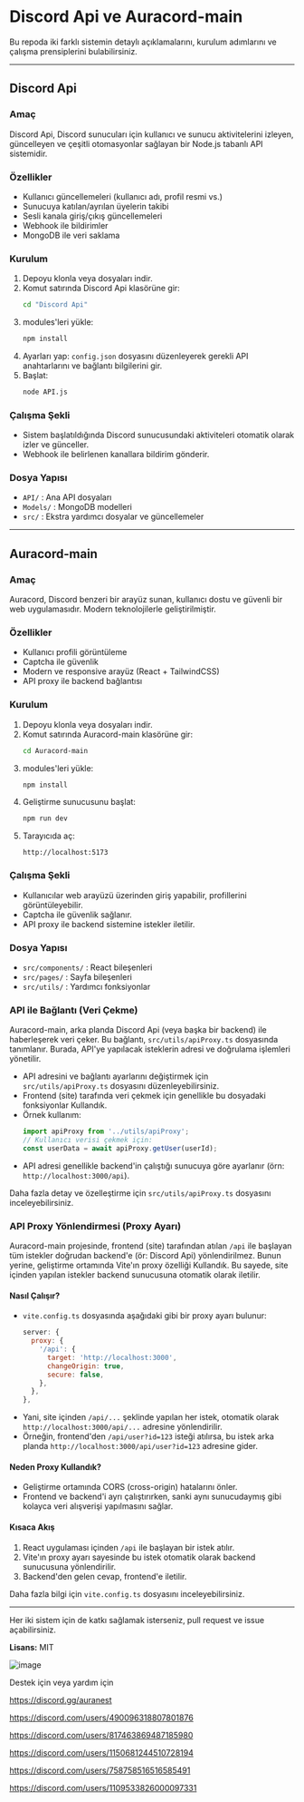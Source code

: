 # Discord Api ve Auracord-main

Bu repoda iki farklı sistemin detaylı açıklamalarını, kurulum adımlarını ve çalışma prensiplerini bulabilirsiniz.

---

## Discord Api

### Amaç
Discord Api, Discord sunucuları için kullanıcı ve sunucu aktivitelerini izleyen, güncelleyen ve çeşitli otomasyonlar sağlayan bir Node.js tabanlı API sistemidir.

### Özellikler
- Kullanıcı güncellemeleri (kullanıcı adı, profil resmi vs.)
- Sunucuya katılan/ayrılan üyelerin takibi
- Sesli kanala giriş/çıkış güncellemeleri
- Webhook ile bildirimler
- MongoDB ile veri saklama

### Kurulum
1. Depoyu klonla veya dosyaları indir.
2. Komut satırında Discord Api klasörüne gir:
   ```sh
   cd "Discord Api"
   ```
3. modules'leri  yükle:
   ```sh
   npm install
   ```
4. Ayarları yap:
   `config.json` dosyasını düzenleyerek gerekli API anahtarlarını ve bağlantı bilgilerini gir.
5. Başlat:
   ```sh
   node API.js
   ```

### Çalışma Şekli
- Sistem başlatıldığında Discord sunucusundaki aktiviteleri otomatik olarak izler ve günceller.
- Webhook ile belirlenen kanallara bildirim gönderir.

### Dosya Yapısı
- `API/` : Ana API dosyaları
- `Models/` : MongoDB modelleri
- `src/` : Ekstra yardımcı dosyalar ve güncellemeler

---

## Auracord-main

### Amaç
Auracord, Discord benzeri bir arayüz sunan, kullanıcı dostu ve güvenli bir web uygulamasıdır. Modern teknolojilerle geliştirilmiştir.

### Özellikler
- Kullanıcı profili görüntüleme
- Captcha ile güvenlik
- Modern ve responsive arayüz (React + TailwindCSS)
- API proxy ile backend bağlantısı

### Kurulum
1. Depoyu klonla veya dosyaları indir.
2. Komut satırında Auracord-main klasörüne gir:
   ```sh
   cd Auracord-main
   ```
3. modules'leri  yükle:
   ```sh
   npm install
   ```
4. Geliştirme sunucusunu başlat:
   ```sh
   npm run dev
   ```
5. Tarayıcıda aç:
   ```
   http://localhost:5173
   ```

### Çalışma Şekli
- Kullanıcılar web arayüzü üzerinden giriş yapabilir, profillerini görüntüleyebilir.
- Captcha ile güvenlik sağlanır.
- API proxy ile backend sistemine istekler iletilir.

### Dosya Yapısı
- `src/components/` : React bileşenleri
- `src/pages/` : Sayfa bileşenleri
- `src/utils/` : Yardımcı fonksiyonlar

### API ile Bağlantı (Veri Çekme)
Auracord-main, arka planda Discord Api (veya başka bir backend) ile haberleşerek veri çeker. Bu bağlantı, `src/utils/apiProxy.ts` dosyasında tanımlanır. Burada, API'ye yapılacak isteklerin adresi ve doğrulama işlemleri yönetilir.

- API adresini ve bağlantı ayarlarını değiştirmek için `src/utils/apiProxy.ts` dosyasını düzenleyebilirsiniz.
- Frontend (site) tarafında veri çekmek için genellikle bu dosyadaki fonksiyonlar Kullandık.
- Örnek kullanım:
  ```ts
  import apiProxy from '../utils/apiProxy';
  // Kullanıcı verisi çekmek için:
  const userData = await apiProxy.getUser(userId);
  ```
- API adresi genellikle backend'in çalıştığı sunucuya göre ayarlanır (örn: `http://localhost:3000/api`).

Daha fazla detay ve özelleştirme için `src/utils/apiProxy.ts` dosyasını inceleyebilirsiniz.

### API Proxy Yönlendirmesi (Proxy Ayarı)

Auracord-main projesinde, frontend (site) tarafından atılan `/api` ile başlayan tüm istekler doğrudan backend'e (ör: Discord Api) yönlendirilmez. Bunun yerine, geliştirme ortamında Vite'ın proxy özelliği Kullandık. Bu sayede, site içinden yapılan istekler backend sunucusuna otomatik olarak iletilir.

#### Nasıl Çalışır?
- `vite.config.ts` dosyasında aşağıdaki gibi bir proxy ayarı bulunur:
  ```js
  server: {
    proxy: {
      '/api': {
        target: 'http://localhost:3000',
        changeOrigin: true,
        secure: false,
      },
    },
  },
  ```
- Yani, site içinden `/api/...` şeklinde yapılan her istek, otomatik olarak `http://localhost:3000/api/...` adresine yönlendirilir.
- Örneğin, frontend'den `/api/user?id=123` isteği atılırsa, bu istek arka planda `http://localhost:3000/api/user?id=123` adresine gider.

#### Neden Proxy Kullandık?
- Geliştirme ortamında CORS (cross-origin) hatalarını önler.
- Frontend ve backend'i ayrı çalıştırırken, sanki aynı sunucudaymış gibi kolayca veri alışverişi yapılmasını sağlar.

#### Kısaca Akış
1. React uygulaması içinden `/api` ile başlayan bir istek atılır.
2. Vite'ın proxy ayarı sayesinde bu istek otomatik olarak backend sunucusuna yönlendirilir.
3. Backend'den gelen cevap, frontend'e iletilir.

Daha fazla bilgi için `vite.config.ts` dosyasını inceleyebilirsiniz.

---

Her iki sistem için de katkı sağlamak isterseniz, pull request ve issue açabilirsiniz.

**Lisans:** MIT 

![image](https://media.discordapp.net/attachments/1214735740269887529/1391450526498951282/Capture.PNG?ex=686bf0c9&is=686a9f49&hm=614d9c23460fd9cfb295ac0d848b5e28272d51a2795e29fb7fb49bd1cadd25b5&=&format=webp&quality=lossless&width=1038&height=509)

Destek için veya yardım için

https://discord.gg/auranest 

https://discord.com/users/490096318807801876

https://discord.com/users/817463869487185980

https://discord.com/users/1150681244510728194

https://discord.com/users/758758516516585491

https://discord.com/users/1109533826000097331


